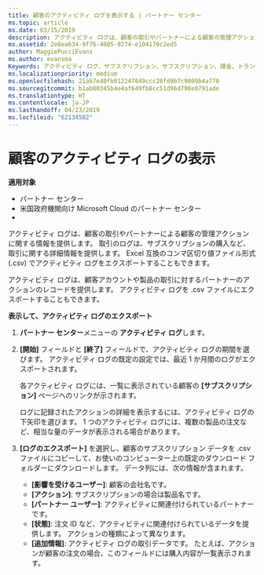 ```yaml
---
title: 顧客のアクティビティ ログを表示する | パートナー センター
ms.topic: article
ms.date: 03/15/2019
description: アクティビティ ログは、顧客の取引やパートナーによる顧客の管理アクションに関する情報を提供します。
ms.assetid: 2e8ea634-9f76-4005-9274-e104170c2ed5
author: MaggiePucciEvans
ms.author: evansma
Keywords: アクティビティ ログ、サブスクリプション、サブスクリプション、課金、トランザクションの支払い
ms.localizationpriority: medium
ms.openlocfilehash: 21a67e40fb012247849ccc28fd9b7c9009b4a770
ms.sourcegitcommit: b1ab80345b4e4af649fb8cc51d96d798e0791ade
ms.translationtype: HT
ms.contentlocale: ja-JP
ms.lasthandoff: 04/23/2019
ms.locfileid: "62134502"
---
```

# <a name="view-customer-activity-logs"></a>顧客のアクティビティ ログの表示

**適用対象**

-  パートナー センター
-  米国政府機関向け Microsoft Cloud のパートナー センター
-  


アクティビティ ログは、顧客の取引やパートナーによる顧客の管理アクションに関する情報を提供します。 取引のログは、サブスクリプションの購入など、取引に関する詳細情報を提供します。 Excel 互換のコンマ区切り値ファイル形式 (.csv) でアクティビティ ログをエクスポートすることもできます。

アクティビティ ログは、顧客アカウントや製品の取引に対するパートナーのアクションのレコードを提供します。 アクティビティ ログを .csv ファイルにエクスポートすることもできます。

**表示して、アクティビティ ログのエクスポート**

1.  **パートナー センター**メニューの **アクティビティ ログ**します。
2.  **[開始]** フィールドと **[終了]** フィールドで、アクティビティ ログの期間を選びます。 アクティビティ ログの既定の設定では、最近 1 か月間のログがエクスポートされます。

    各アクティビティ ログには、一覧に表示されている顧客の **[サブスクリプション]** ページへのリンクが示されます。

    ログに記録されたアクションの詳細を表示するには、アクティビティ ログの下矢印を選びます。 1 つのアクティビティ ログには、複数の製品の注文など、相当な量のデータが表示される場合があります。

3.  **[ログのエクスポート]** を選択し、顧客のサブスクリプション データを .csv ファイルにコピーして、お使いのコンピューター上の既定のダウンロード フォルダーにダウンロードします。 データ列には、次の情報が含まれます。
    -   **[影響を受けるユーザー]**: 顧客の会社名です。
    -   **[アクション]**: サブスクリプションの場合は製品名です。
    -   **[パートナー ユーザー]**: アクティビティに関連付けられているパートナーです。
    -   **[状態]**: 注文 ID など、アクティビティに関連付けられているデータを提供します。 アクションの種類によって異なります。
    -   **[追加情報]**: アクティビティ ログの取引データです。 たとえば、アクションが顧客の注文の場合、このフィールドには購入内容が一覧表示されます。

 

 



